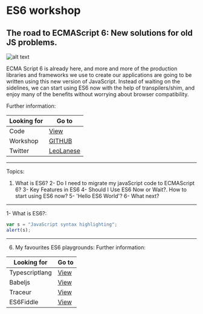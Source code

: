 # ES6 workshop
## The road to ECMAScript 6: New solutions for old JS problems.

![alt text](https://farm8.staticflickr.com/7306/16407404782_8b9c57eab3_m.jpg "Logo Title Text 1")

ECMA Script 6 is already here, and more and more of the production libraries and frameworks we use to create our applications are going to be written using this new version of JavaScript. Instead of waiting on the sidelines, we can start using ES6 now with the help of transpilers/shim, and enjoy many of the benefits without worrying about browser compatibility.

Further information:


Looking for   | Go to
------------- | -------------
Code          | [View](https://www.google.com) 
Workshop      | [GITHUB](https://github.com/sirwilliam/ES6_workshop.git) 
Twitter       | [LeoLanese](https://twitter.com/leolaneseltd) 

----

Topics:

1. What is ES6? 
2- Do I need to migrate my javaScript code to ECMAScript 6?
3- Key Features in ES6
4- Should I Use ES6 Now or Wait?. How to start using ES6 now?
5- 'Hello ES6 World'?
6- What next?

----
1- What is ES6?: 

```javascript
var s = "JavaScript syntax highlighting";
alert(s);
```


---
6) My favourites ES6 playgrounds:
Further information:

Looking for   | Go to
------------- | -------------
Typescriptlang          | [View](http://www.typescriptlang.org/Playground)
Babeljs          | [View](https://babeljs.io/repl/)
Traceur      | [View](http://google.github.io/traceur-compiler/demo/repl.html#)
ES6Fiddle       | [View](http://www.es6fiddle.net/)


